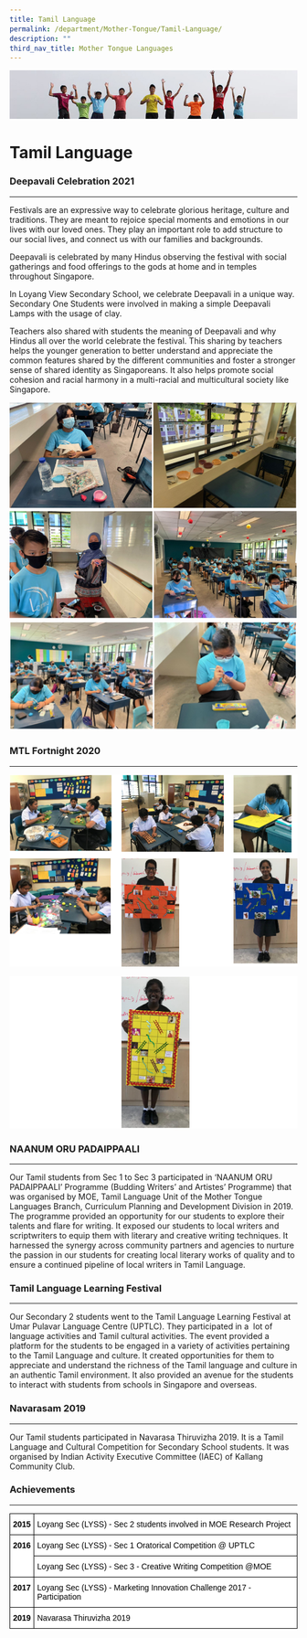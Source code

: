 ```yaml
---
title: Tamil Language
permalink: /department/Mother-Tongue/Tamil-Language/
description: ""
third_nav_title: Mother Tongue Languages
---
```



![](/images/Banner.jpg)

Tamil Language
==============

### Deepavali Celebration 2021
--------------------------

Festivals are an expressive way to celebrate glorious heritage, culture and traditions. They are meant to rejoice special moments and emotions in our lives with our loved ones. They play an important role to add structure to our social lives, and connect us with our families and backgrounds.

  

Deepavali is celebrated by many Hindus observing the festival with social gatherings and food offerings to the gods at home and in temples throughout Singapore. 

  

In Loyang View Secondary School, we celebrate Deepavali in a unique way. Secondary One Students were involved in making a simple Deepavali Lamps with the usage of clay. 

  

Teachers also shared with students the meaning of Deepavali and why Hindus all over the world celebrate the festival. This sharing by teachers helps the younger generation to better understand and appreciate the common features shared by the different communities and foster a stronger sense of shared identity as Singaporeans. It also helps promote social cohesion and racial harmony in a multi-racial and multicultural society like Singapore.

![](/images/TamilLang1.png)
![](/images/TamilLang2.png)

### MTL Fortnight 2020
------------------

![](/images/TamilLang3.png)

![](/images/TamilLang4.png)


### NAANUM ORU PADAIPPAALI
----------------------

Our Tamil students from Sec 1 to Sec 3 participated in ‘NAANUM ORU PADAIPPAALI’ Programme (Budding Writers’ and Artistes’ Programme) that was organised by MOE, Tamil Language Unit of the Mother Tongue Languages Branch, Curriculum Planning and Development Division in 2019. The programme provided an opportunity for our students to explore their talents and flare for writing. It exposed our students to local writers and scriptwriters to equip them with literary and creative writing techniques. It harnessed the synergy across community partners and agencies to nurture the passion in our students for creating local literary works of quality and to ensure a continued pipeline of local writers in Tamil Language.

### Tamil Language Learning Festival
--------------------------------

Our Secondary 2 students went to the Tamil Language Learning Festival at Umar Pulavar Language Centre (UPTLC). They participated in a  lot of language activities and Tamil cultural activities. The event provided a platform for the students to be engaged in a variety of activities pertaining to the Tamil Language and culture. It created opportunities for them to appreciate and understand the richness of the Tamil language and culture in an authentic Tamil environment. It also provided an avenue for the students to interact with students from schools in Singapore and overseas.

### Navarasam 2019
--------------

Our Tamil students participated in Navarasa Thiruvizha 2019. It is a Tamil Language and Cultural Competition for Secondary School students. It was organised by Indian Activity Executive Committee (IAEC) of Kallang Community Club.

### Achievements
------------

<style type="text/css">
.tg  {border-collapse:collapse;border-spacing:0;}
.tg td{border-color:black;border-style:solid;border-width:1px;font-family:Arial, sans-serif;font-size:14px;
  overflow:hidden;padding:10px 5px;word-break:normal;}
.tg th{border-color:black;border-style:solid;border-width:1px;font-family:Arial, sans-serif;font-size:14px;
  font-weight:normal;overflow:hidden;padding:10px 5px;word-break:normal;}
.tg .tg-citn{background-color:#FFF;color:#333;text-align:left;vertical-align:top}
.tg .tg-rdtm{background-color:#FFF;color:#333;font-weight:bold;text-align:left;vertical-align:top}
</style>
<table class="tg">
<thead>
  <tr>
    <th class="tg-rdtm"><span style="font-weight:700;color:#000;background-color:transparent">2015</span></th>
    <th class="tg-citn"><span style="color:#000;background-color:transparent">Loyang Sec (LYSS) - Sec 2 students involved in MOE Research Project</span></th>
  </tr>
</thead>
<tbody>
  <tr>
    <td class="tg-rdtm" rowspan="2"><span style="font-weight:700;color:#000;background-color:transparent">2016</span></td>
    <td class="tg-citn"><span style="color:#000;background-color:transparent">Loyang Sec (LYSS) - Sec 1 Oratorical Competition @ UPTLC</span></td>
  </tr>
  <tr>
    <td class="tg-citn"><span style="color:#000;background-color:transparent">Loyang Sec (LYSS) - Sec 3 - Creative Writing Competition @MOE</span></td>
  </tr>
  <tr>
    <td class="tg-rdtm"><span style="font-weight:700;color:#000;background-color:transparent">2017</span></td>
    <td class="tg-citn"><span style="color:#000;background-color:transparent">Loyang Sec (LYSS) - Marketing Innovation Challenge 2017 - Participation</span></td>
  </tr>
  <tr>
    <td class="tg-rdtm"><span style="font-weight:700;color:#000;background-color:transparent">2019</span></td>
    <td class="tg-citn"><span style="color:#000;background-color:transparent">Navarasa Thiruvizha 2019</span></td>
  </tr>
</tbody>
</table>
